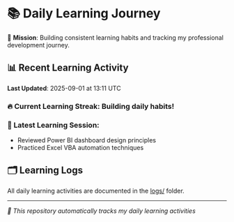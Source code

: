 # 📚 Daily Learning Journey

🎯 **Mission**: Building consistent learning habits and tracking my professional development journey.

## 📊 Recent Learning Activity

**Last Updated**: 2025-09-01 at 13:11 UTC

### 🔥 Current Learning Streak: Building daily habits!

### 📝 Latest Learning Session:
- Reviewed Power BI dashboard design principles
- Practiced Excel VBA automation techniques

## 🗂️ Learning Logs

All daily learning activities are documented in the [logs/](./logs/) folder.

---
*🤖 This repository automatically tracks my daily learning activities*
